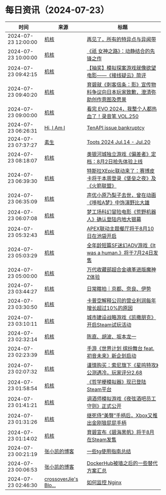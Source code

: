 ﻿# 每日资讯（2024-07-23）

|时间|来源|标题|
|---|---|---|
|2024-07-23 12:00:00|[机核](https://www.gcores.com/rss)|[再见了，所有的特异点与异闻带](https://www.gcores.com/articles/185485)|
|2024-07-23 10:00:00|[机核](https://www.gcores.com/rss)|[《祇 女神之路》：动静结合的先锋之作​​](https://www.gcores.com/videos/185504)|
|2024-07-23 09:42:15|[机核](https://www.gcores.com/rss)|[【抽奖】模拟探案游戏就像欲望电影——《接线疑云》简评](https://www.gcores.com/articles/185503)|
|2024-07-23 09:40:20|[机核](https://www.gcores.com/rss)|[育碧就《刺客信条：影》宣传物料争议向日本玩家致歉，澄清弥助创作意图及愿景](https://www.gcores.com/articles/185509)|
|2024-07-23 09:00:00|[机核](https://www.gcores.com/rss)|[看完 EVO 2024，我整个人都热血了！录音笔 VOL.250](https://www.gcores.com/radios/185498)|
|2024-07-23 06:26:31|[Hi, I Am I](https://5ime.cn/atom.xml)|[TenAPI issue bankruptcy](https://5ime.cn/tenapi-issue-bankruptcy.html)|
|2024-07-23 07:37:27|[素生](http://z.arlmy.me/atom.xml)|[Toots 2024 Jul.14 - Jul.20](http://z.arlmy.me/posts/MastodonArchives/2024/MastodonTootsArchives_20240720/)|
|2024-07-23 08:18:07|[机核](https://www.gcores.com/rss)|[类银河城独立游戏《偏差者》定档：8月2日抢先体验上线](https://www.gcores.com/articles/185502)|
|2024-07-23 06:39:30|[机核](https://www.gcores.com/rss)|[特斯拉XEpic联动来了：赛博皮卡将于本周登录《堡垒之夜》及《火箭联盟》](https://www.gcores.com/articles/185496)|
|2024-07-23 06:35:09|[机核](https://www.gcores.com/rss)|[声优小原乃梨子去世，曾在动画《哆啦A梦》中饰演野比大雄](https://www.gcores.com/articles/185495)|
|2024-07-23 06:07:08|[机核](https://www.gcores.com/rss)|[梦工场科幻冒险电影《荒野机器人》确认登陆内地大银幕](https://www.gcores.com/articles/185492)|
|2024-07-23 05:32:43|[机核](https://www.gcores.com/rss)|[APEX联动主题餐厅将于8月10日在池袋开启](https://www.gcores.com/articles/185489)|
|2024-07-23 05:03:29|[机核](https://www.gcores.com/rss)|[全年龄短篇SF迷幻ADV游戏《It was a human.》将于7月24日发售](https://www.gcores.com/articles/185488)|
|2024-07-23 05:00:00|[机核](https://www.gcores.com/rss)|[万代收藏部超合金魂革进版魔神Z体验](https://www.gcores.com/videos/181275)|
|2024-07-23 03:44:27|[机核](https://www.gcores.com/rss)|[日常瞎拍｜京都、奈良、伊势](https://www.gcores.com/articles/185468)|
|2024-07-23 03:30:50|[机核](https://www.gcores.com/rss)|[卡普空解释公司的营业利润每年增长超过10%的原因](https://www.gcores.com/articles/185486)|
|2024-07-23 03:10:11|[机核](https://www.gcores.com/rss)|[城市建设战略游戏《凯撒朋克》开启Steam试玩活动](https://www.gcores.com/articles/185484)|
|2024-07-23 02:32:14|[机核](https://www.gcores.com/rss)|[陈直、胡波、坂本龙一](https://www.gcores.com/articles/185480)|
|2024-07-23 02:23:39|[机核](https://www.gcores.com/rss)|[手游《世界计划 缤纷舞台 feat.初音未来》新企划启动](https://www.gcores.com/articles/185479)|
|2024-07-23 02:07:32|[机核](https://www.gcores.com/rss)|[谨慎购买：索尼旗下《星鸣特攻》公测遇冷，玩家评分2.68](https://www.gcores.com/articles/185477)|
|2024-07-23 01:58:54|[机核](https://www.gcores.com/rss)|[《哲学梗模拟器》现已登陆Steam平台](https://www.gcores.com/articles/185478)|
|2024-07-23 01:41:21|[机核](https://www.gcores.com/rss)|[调酒师模拟游戏《夜弦酒吧员工守则》正式公开](https://www.gcores.com/articles/185476)|
|2024-07-23 01:31:26|[机核](https://www.gcores.com/rss)|[继死侍“美臀”手柄后，Xbox又推出金刚狼屁屁手柄](https://www.gcores.com/articles/185475)|
|2024-07-23 01:14:02|[机核](https://www.gcores.com/rss)|[育碧宣布《碧海黑帆》将于8月在Steam发售](https://www.gcores.com/articles/185472)|
|2024-07-23 00:21:19|[张小凯的博客](https://jasonkayzk.github.io/atom.xml)|[一些tg使用指南总结](https://jasonkayzk.github.io/2024/07/23/%E4%B8%80%E4%BA%9Btg%E4%BD%BF%E7%94%A8%E6%8C%87%E5%8D%97%E6%80%BB%E7%BB%93/)|
|2024-07-23 00:06:53|[张小凯的博客](https://jasonkayzk.github.io/atom.xml)|[DockerHub被墙之后的一些替代方案汇总](https://jasonkayzk.github.io/2024/07/23/DockerHub%E8%A2%AB%E5%A2%99%E4%B9%8B%E5%90%8E%E7%9A%84%E4%B8%80%E4%BA%9B%E6%9B%BF%E4%BB%A3%E6%96%B9%E6%A1%88%E6%B1%87%E6%80%BB/)|
|2024-07-23 02:46:30|[crossoverJie's Blo...](https://crossoverjie.top/atom.xml)|[如何监控 Nginx](http://crossoverjie.top/2024/07/23/ob/how-to-monitoring-nginx/)|
